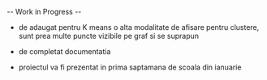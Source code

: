 -- Work in Progress --

- de adaugat pentru K means o alta modalitate de afisare pentru clustere, sunt prea multe puncte vizibile pe graf si se suprapun
- de completat documentatia

- proiectul va fi prezentat in prima saptamana de scoala din ianuarie
